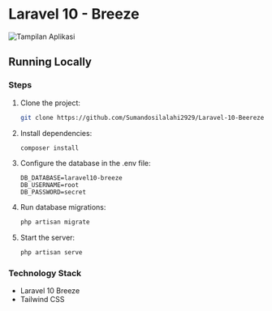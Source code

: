 # Laravel 10 - Breeze

![Tampilan Aplikasi](https://miro.medium.com/v2/resize:fit:1400/format:webp/1*co4IW-LcKUO773uQaXvM8A.png)


## Running Locally

### Steps

1. Clone the project:

    ```bash
    git clone https://github.com/Sumandosilalahi2929/Laravel-10-Beereze.git
    ```

2. Install dependencies:

    ```bash
    composer install
    ```

3. Configure the database in the .env file:

    ```env
    DB_DATABASE=laravel10-breeze
    DB_USERNAME=root
    DB_PASSWORD=secret
    ```

4. Run database migrations:

    ```bash
    php artisan migrate
    ```

5. Start the server:

    ```bash
    php artisan serve
    ```

### Technology Stack

- Laravel 10 Breeze
- Tailwind CSS




